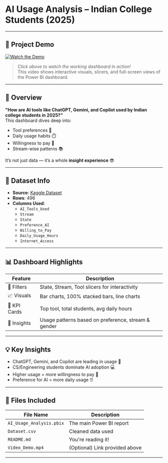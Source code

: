# AI Usage Analysis – Indian College Students (2025)


---

## 🎥 Project Demo

[![Watch the Demo](https://img.youtube.com/vi/VIDEO_ID_HERE/0.jpg)](https://drive.google.com/file/d/12BhBPVqVaT1fbKht1OYjSnVaNxT8SmYM/view?usp=sharing)

> *Click above to watch the working dashboard in action!*  
> This video shows interactive visuals, slicers, and full-screen views of the Power BI dashboard.

---

## 📌 Overview

**"How are AI tools like ChatGPT, Gemini, and Copilot used by Indian college students in 2025?"**  
This dashboard dives deep into:
- Tool preferences 💬
- Daily usage habits ⏱️
- Willingness to pay 💸
- Stream-wise patterns 📚

It’s not just data — it’s a whole **insight experience** 😎

---

## 📂 Dataset Info

- **Source**: [Kaggle Dataset](https://www.kaggle.com/datasets/rakeshkapilavai/ai-tool-usage-by-indian-college-students-2025)
- **Rows**: 496
- **Columns Used**:
  - `AI_Tools_Used`
  - `Stream`
  - `State`
  - `Preference_AI`
  - `Willing_to_Pay`
  - `Daily_Usage_Hours`
  - `Internet_Access`

---

## 📊 Dashboard Highlights

| Feature | Description |
|--------|-------------|
| 📍 Filters | State, Stream, Tool slicers for interactivity |
| 📈 Visuals | Bar charts, 100% stacked bars, line charts |
| 💎 KPI Cards | Top tool, total students, avg daily hours |
| 🧠 Insights | Usage patterns based on preference, stream & gender |

---

## 💡 Key Insights

- ChatGPT, Gemini, and Copilot are leading in usage 💬  
- CS/Engineering students dominate AI adoption 💻  
- Higher usage = more willingness to pay 💸  
- Preference for AI = more daily usage ⏰

---

## 📁 Files Included

| File Name | Description |
|-----------|-------------|
| `AI_Usage_Analysis.pbix` | The main Power BI report |
| `Dataset.csv` | Cleaned data used |
| `README.md` | You're reading it! |
| `Video_Demo.mp4` | (Optional) Link provided above |

---


